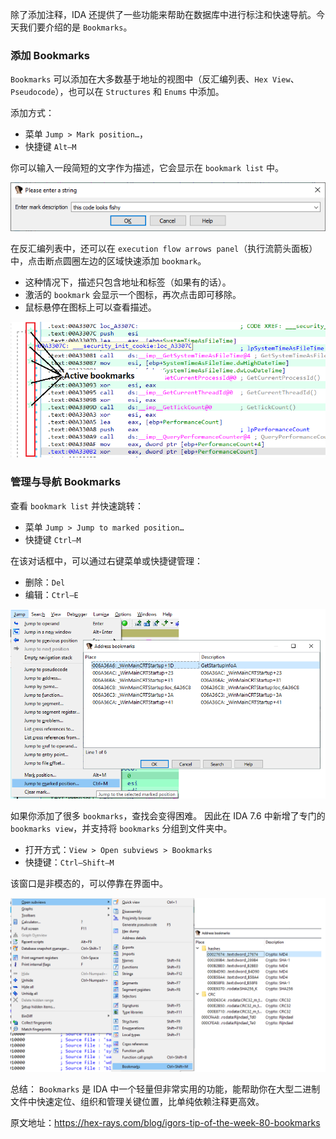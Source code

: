 除了添加注释，IDA 还提供了一些功能来帮助在数据库中进行标注和快速导航。今天我们要介绍的是 `Bookmarks`。

### 添加 Bookmarks

`Bookmarks` 可以添加在大多数基于地址的视图中（反汇编列表、`Hex View`、`Pseudocode`），也可以在 `Structures` 和 `Enums` 中添加。

添加方式：

- 菜单 `Jump > Mark position…`，
- 快捷键 `Alt–M`

你可以输入一段简短的文字作为描述，它会显示在 `bookmark list` 中。

![](assets/2022/03/bookmarks_add1.png)

在反汇编列表中，还可以在 `execution flow arrows panel`（执行流箭头面板）中，点击断点圆圈左边的区域快速添加 `bookmark`。

- 这种情况下，描述只包含地址和标签（如果有的话）。
- 激活的 `bookmark` 会显示一个图标，再次点击即可移除。
- 鼠标悬停在图标上可以查看描述。

![](assets/2022/03/bookmark_add2.png)

### 管理与导航 Bookmarks

查看 `bookmark list` 并快速跳转：

- 菜单 `Jump > Jump to marked position…`
- 快捷键 `Ctrl–M`

在该对话框中，可以通过右键菜单或快捷键管理：

- 删除：`Del`
- 编辑：`Ctrl–E`

![](assets/2022/03/bookmarks_jump.png)

如果你添加了很多 `bookmarks`，查找会变得困难。 因此在 IDA 7.6 中新增了专门的 `bookmarks view`，并支持将 `bookmarks` 分组到文件夹中。

- 打开方式：`View > Open subviews > Bookmarks`
- 快捷键：`Ctrl–Shift–M`

该窗口是非模态的，可以停靠在界面中。

![](assets/2022/03/bookmarks_view.png)

总结：
`Bookmarks` 是 IDA 中一个轻量但非常实用的功能，能帮助你在大型二进制文件中快速定位、组织和管理关键位置，比单纯依赖注释更高效。

原文地址：https://hex-rays.com/blog/igors-tip-of-the-week-80-bookmarks

